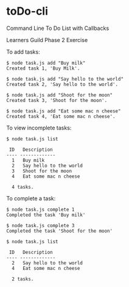 # toDo-cli
Command Line To Do List with Callbacks

Learners Guild Phase 2 Exercise

To add tasks:
```
$ node task.js add "Buy milk"
Created task 1, 'Buy Milk'.

$ node task.js add "Say hello to the world"
Created task 2, 'Say hello to the world'.

$ node task.js add "Shoot for the moon"
Created task 3, 'Shoot for the moon'.

$ node task.js add "Eat some mac n cheese"
Created task 4, 'Eat some mac n cheese'.
```

To view incomplete tasks:
```
$ node task.js list

 ID   Description
---- -------------
  1   Buy milk
  2   Say hello to the world
  3   Shoot for the moon
  4   Eat some mac n cheese

  4 tasks.
```
To complete a task:
```
$ node task.js complete 1
Completed the task 'Buy milk'

$ node task.js complete 3
Completed the task 'Shoot for the moon'

$ node task.js list

 ID   Description
---- -------------
  2   Say hello to the world
  4   Eat some mac n cheese

  2 tasks.
```
